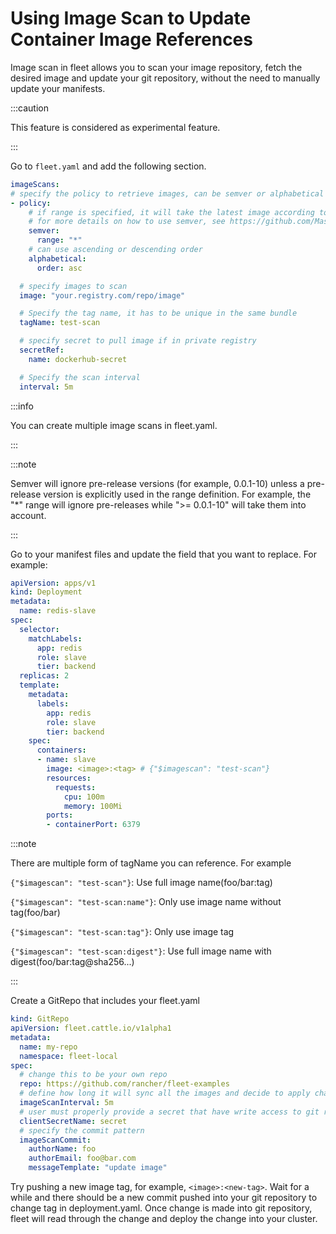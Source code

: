 # Using Image Scan to Update Container Image References

Image scan in fleet allows you to scan your image repository, fetch the desired image and update your git repository,
without the need to manually update your manifests.

:::caution

This feature is considered as experimental feature.

:::

Go to `fleet.yaml` and add the following section.

```yaml
imageScans:
# specify the policy to retrieve images, can be semver or alphabetical order
- policy:
    # if range is specified, it will take the latest image according to semver order in the range
    # for more details on how to use semver, see https://github.com/Masterminds/semver
    semver:
      range: "*"
    # can use ascending or descending order
    alphabetical:
      order: asc

  # specify images to scan
  image: "your.registry.com/repo/image"

  # Specify the tag name, it has to be unique in the same bundle
  tagName: test-scan

  # specify secret to pull image if in private registry
  secretRef:
    name: dockerhub-secret

  # Specify the scan interval
  interval: 5m
```

:::info

You can create multiple image scans in fleet.yaml.

:::

:::note

Semver will ignore pre-release versions (for example, 0.0.1-10) unless a pre-release version is explicitly used in the range definition.
For example, the "*" range will ignore pre-releases while ">= 0.0.1-10" will take them into account.

:::

Go to your manifest files and update the field that you want to replace. For example:

```yaml
apiVersion: apps/v1
kind: Deployment
metadata:
  name: redis-slave
spec:
  selector:
    matchLabels:
      app: redis
      role: slave
      tier: backend
  replicas: 2
  template:
    metadata:
      labels:
        app: redis
        role: slave
        tier: backend
    spec:
      containers:
      - name: slave
        image: <image>:<tag> # {"$imagescan": "test-scan"}
        resources:
          requests:
            cpu: 100m
            memory: 100Mi
        ports:
        - containerPort: 6379
```

:::note

There are multiple form of tagName you can reference. For example

`{"$imagescan": "test-scan"}`: Use full image name(foo/bar:tag)

`{"$imagescan": "test-scan:name"}`: Only use image name without tag(foo/bar)

`{"$imagescan": "test-scan:tag"}`: Only use image tag

`{"$imagescan": "test-scan:digest"}`: Use full image name with digest(foo/bar:tag@sha256...)

:::

Create a GitRepo that includes your fleet.yaml

```yaml
kind: GitRepo
apiVersion: fleet.cattle.io/v1alpha1
metadata:
  name: my-repo
  namespace: fleet-local
spec:
  # change this to be your own repo
  repo: https://github.com/rancher/fleet-examples
  # define how long it will sync all the images and decide to apply change
  imageScanInterval: 5m
  # user must properly provide a secret that have write access to git repository
  clientSecretName: secret
  # specify the commit pattern
  imageScanCommit:
    authorName: foo
    authorEmail: foo@bar.com
    messageTemplate: "update image"
```

Try pushing a new image tag, for example, `<image>:<new-tag>`. Wait for a while and there should be a new commit pushed into your git repository to change tag in deployment.yaml.
Once change is made into git repository, fleet will read through the change and deploy the change into your cluster.
